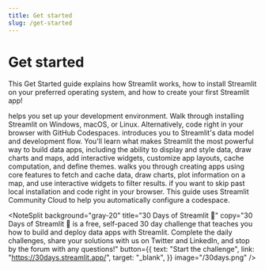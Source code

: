 ```yaml
---
title: Get started
slug: /get-started
---
```


# Get started

This Get Started guide explains how Streamlit works, how to install Streamlit on your preferred
operating system, and how to create your first Streamlit app!

<InlineCalloutContainer>
  <InlineCallout color="orange-70" icon="downloading" bold="Installation" href="/get-started/installation">
    helps you set up your development environment. Walk through installing Streamlit on Windows, macOS, or Linux. Alternatively, code right in your browser with GitHub Codespaces.
  </InlineCallout>
  <InlineCallout color="orange-70" icon="description" bold="Fundamentals" href="/get-started/fundamentals">
    introduces you to Streamlit's data model and development flow. You'll learn what makes Streamlit the most powerful way to build data apps, including the ability to display and style data, draw charts and maps, add interactive widgets, customize app layouts, cache computation, and define themes.
  </InlineCallout>
  <InlineCallout color="orange-70" icon="auto_awesome" bold="Tutorials" href="/get-started/tutorials">
    walks you through creating apps using core features to fetch and cache data, draw charts, plot information on a map, and use interactive widgets to filter results.
  </InlineCallout>
  <InlineCallout color="orange-70" icon="rocket_launch" bold="Use GitHub Codespaces" href="/get-started/installation/community-cloud">
  if you want to skip past local installation and code right in your browser. This guide uses Streamlit Community Cloud to help you automatically configure a codespace.
  </InlineCallout>
</InlineCalloutContainer>

<NoteSplit
background="gray-20"
title="30 Days of Streamlit 🎈"
copy="30 Days of Streamlit 🎈 is a free, self-paced 30 day challenge that teaches you how to build and deploy data apps with Streamlit. Complete the daily challenges, share your solutions with us on Twitter and LinkedIn, and stop by the forum with any questions!"
button={{
    text: "Start the challenge",
    link: "https://30days.streamlit.app/",
    target: "_blank",
  }}
image="/30days.png"
/>
